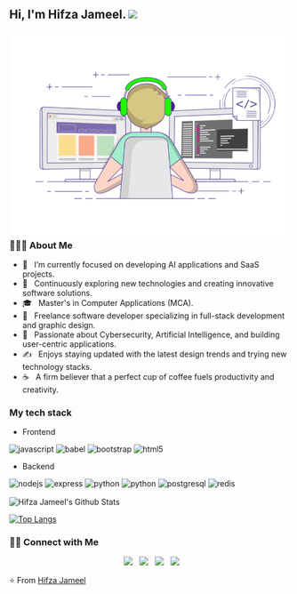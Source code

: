 <h2> Hi, I'm Hifza Jameel. <img src="https://github.com/souvikguria98/souvikguria98/blob/master/Hi.gif" width="25"></h2>
<img align="right" alt="GIF" src="https://raw.githubusercontent.com/devSouvik/devSouvik/master/gif3.gif" width="500"/>

<h3> 👨🏻‍💻 About Me </h3>

- 🔭 &nbsp; I’m currently focused on developing AI applications and SaaS projects.
- 🤔 &nbsp; Continuously exploring new technologies and creating innovative software solutions.
- 🎓 &nbsp; Master's in Computer Applications (MCA).
- 💼 &nbsp; Freelance software developer specializing in full-stack development and graphic design.
- 🌱 &nbsp; Passionate about Cybersecurity, Artificial Intelligence, and building user-centric applications.
- ✍️ &nbsp; Enjoys staying updated with the latest design trends and trying new technology stacks.
- ☕ &nbsp; A firm believer that a perfect cup of coffee fuels productivity and creativity.

### My tech stack

- Frontend
<p align="left">
  <img src="https://www.vectorlogo.zone/logos/javascript/javascript-icon.svg" alt="javascript" width="40" height="40"/> 
<!--   <img src="https://www.vectorlogo.zone/logos/reactjs/reactjs-icon.svg" alt="react" width="40" height="40"/>  -->
<!--   <img src="https://www.vectorlogo.zone/logos/graphql/graphql-icon.svg" alt="javascript" width="40" height="40"/>  -->
<!--   <img src="https://www.vectorlogo.zone/logos/facebook_relay/facebook_relay-icon.svg" alt="javascript" width="40" height="40"/>  -->
  <img src="https://www.vectorlogo.zone/logos/babeljs/babeljs-icon.svg" alt="babel" width="40" height="40"/> 
  <img src="https://www.vectorlogo.zone/logos/getbootstrap/getbootstrap-icon.svg" alt="bootstrap" width="40" height="40"/> 
<!--   <img src="https://www.vectorlogo.zone/logos/netlifyapp_watercss/netlifyapp_watercss-icon.svg" alt="css3" width="40" height="40"/> -->
  <img src="https://www.vectorlogo.zone/logos/w3_html5/w3_html5-icon.svg" alt="html5" width="40" height="40"/> 
<!--   <img src="https://www.vectorlogo.zone/logos/sass-lang/sass-lang-icon.svg" alt="sass" width="40" height="40"/>  -->
<!--   <img src="https://www.vectorlogo.zone/logos/js_webpack/js_webpack-icon.svg" alt="webpack" width="40" height="40"/> -->
<!--   <img src="https://www.vectorlogo.zone/logos/sketchapp/sketchapp-icon.svg" alt="sketch" width="40" height="40"/>  -->
</p>

- Backend
<p align="left">
  <img src="https://www.vectorlogo.zone/logos/nodejs/nodejs-icon.svg" alt="nodejs" width="40" height="40"/> 
  <img src="https://www.vectorlogo.zone/logos/expressjs/expressjs-ar21.svg" alt="express" width="80" height="40"/> 
  <img src="https://www.vectorlogo.zone/logos/python/python-icon.svg" alt="python" width="40" height="40"/> 
  <img src="https://upload.wikimedia.org/wikipedia/commons/a/a7/Hack_%28programming_language%29_logo.svg" alt="python" width="40" height="40"/> 
<!--   <img src="https://www.vectorlogo.zone/logos/golang/golang-vertical.svg" alt="go" width="26" height="40"/>  -->
  <img src="https://www.vectorlogo.zone/logos/postgresql/postgresql-icon.svg" alt="postgresql" width="40" height="40"/> 
  <img src="https://www.vectorlogo.zone/logos/redis/redis-icon.svg" alt="redis" width="40" height="40"/> 
<!--   <img src="https://www.vectorlogo.zone/logos/rabbitmq/rabbitmq-icon.svg" alt="rabbitMQ" width="40" height="40"/>  -->
</p>


<img align="center" src="https://github-readme-stats.vercel.app/api?username=codingukhti&include_all_commits=true&count_private=true&show_icons=true&line_height=20&title_color=7A7ADB&icon_color=2234AE&text_color=D3D3D3&bg_color=0,000000,130F40" alt="Hifza Jameel's Github Stats">

</br>

[![Top Langs](https://github-readme-stats.vercel.app/api/top-langs/?username=devSouvik&layout=compact&text_color=daf7dc&bg_color=151515)](https://github.com/devSouvik/github-readme-stats)

<h3> 🤝🏻 Connect with Me </h3>

<p align="center">
&nbsp; <a href="https://twitter.com/codingukht1" target="_blank" rel="noopener noreferrer"><img src="https://img.icons8.com/plasticine/100/000000/twitter.png" width="50" /></a>  
&nbsp; <a href="https://www.instagram.com/deenprenuer/" target="_blank" rel="noopener noreferrer"><img src="https://img.icons8.com/plasticine/100/000000/instagram-new.png" width="50" /></a>  
&nbsp; <a href="https://www.linkedin.com/in/hifza-jameel/" target="_blank" rel="noopener noreferrer"><img src="https://img.icons8.com/plasticine/100/000000/linkedin.png" width="50" /></a>
&nbsp; <a href="mailto:codingukht@gmail.com" target="_blank" rel="noopener noreferrer"><img src="https://img.icons8.com/plasticine/100/000000/gmail.png"  width="50" /></a>
</p>

⭐️ From [Hifza Jameel](https://github.com/Codingukhti)

